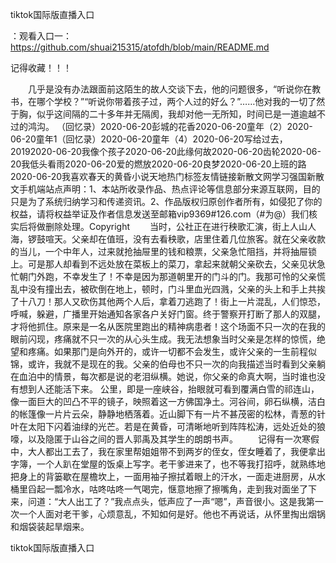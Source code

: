 tiktok国际版直播入口

：观看入口一：https://github.com/shuai215315/atofdh/blob/main/README.md


记得收藏！！！



　　几乎是没有办法跟面前这陌生的故人交谈下去，他的问题很多，“听说你在教书，在哪个学校？”“听说你带着孩子过，两个人过的好么？”……他对我的一切了然于胸，似乎这间隔的二十多年并无隔阂，我却对他一无所知，时间已是一道逾越不过的鸿沟。
（回忆录）2020-06-20彭城的花香2020-06-20童年（2）2020-06-20童年1（回忆录）2020-06-20童年（4）2020-06-20写给过去，20192020-06-20我像个孩子2020-06-20此缘何故2020-06-20齿轮2020-06-20我低头看雨2020-06-20爱的燃放2020-06-20良梦2020-06-20上班的路2020-06-20我喜欢春天的黄昏小说天地热门标签友情链接新散文网学习强国新散文手机端站点声明：1、本站所收录作品、热点评论等信息部分来源互联网，目的只是为了系统归纳学习和传递资讯。2、作品版权归原创作者所有，如侵犯了你的权益，请将权益举证及作者信息发送至邮箱vip9369#126.com（#为@）我们核实后将做删除处理。Copyright
　　当时，公社正在进行秧歌汇演，街上人山人海，锣鼓喧天。父亲却在值班，没有去看秧歌，店里住着几位旅客。就在父亲收款的当儿，一个中年人，过来就抢抽屉里的钱和粮票，父亲急忙阻挡，并将抽屉锁上。可是那人却看到不远处放在菜板上的菜刀，拿起来就朝父亲砍去，父亲见状急忙朝门外跑，不幸发生了！不幸是因为那道朝里开的门斗的门。我那可怜的父亲慌乱中没有撞出去，被砍倒在地上，顿时，门斗里血光四溅，父亲的头上和手上共挨了十八刀！那人又砍伤其他两个人后，拿着刀逃跑了！街上一片混乱，人们惊恐，呼喊，躲避，广播里开始通知各家各户关好门窗。终于警察开打断了那人的双腿，才将他抓住。原来是一名从医院里跑出的精神病患者！这个场面不只一次的在我的眼前闪现，疼痛就不只一次的从心头生成。我无法想象当时父亲是怎样的惊慌，绝望和疼痛。如果那门是向外开的，或许一切都不会发生，或许父亲的一生前程似锦，或许，我就不是现在的我。父亲的伯母也不只一次的向我描述当时看到父亲躺在血泊中的情景，每次都是说的老泪纵横。她说，你父亲的命真大啊，当时谁也没有想到人还能活下来。
公里，即是一座峡谷，抬眼就可看到覆满白雪的祁连山，像一面巨大的凹凸不平的镜子，映照着这一方佛国净土。河谷间，卵石纵横，洁白的帐篷像一片片云朵，静静地栖落着。近山脚下有一片不甚茂密的松林，青葱的针叶在太阳下闪着油绿的光芒。若是在黄昏，可清晰地听到阵阵松涛，远处近处的狼嚎，以及隐匿于山谷之间的晋人郭禹及其学生的朗朗书声。
　　记得有一次寒假中，大人都出工去了，我在家里帮姐姐带不到两岁的侄女，侄女睡着了，我便拿出字簿，一个人趴在堂屋的饭桌上写字。老干爹进来了，也不等我打招呼，就熟练地把身上的背篓歇在屋檐坎上，一面用袖子擦拭着眼上的汗水，一面走进厨房，从水桶里舀起一瓢冷水，咕咚咕咚一气喝完，惬意地擦了擦嘴角，走到我对面坐了下来，问道：“大人出工了？”我点点头，低声应了一声“嗯”，声音很小。这是我第一次一个人面对老干爹，心烦意乱，不知如何是好。他也不再说话，从怀里掏出烟锅和烟袋装起旱烟来。







tiktok国际版直播入口
